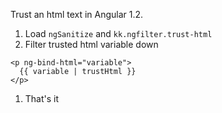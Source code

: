 Trust an html text in Angular 1.2.

1. Load `ngSanitize` and `kk.ngfilter.trust-html`
1. Filter trusted html variable down
```
<p ng-bind-html="variable">
  {{ variable | trustHtml }} 
</p>
```
1. That's it

